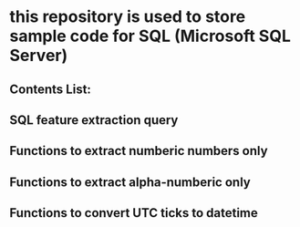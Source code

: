 # this repository is used to store sample code for SQL (Microsoft SQL Server)
## Contents List:
##  SQL feature extraction query
##  Functions to extract numberic numbers only
##  Functions to extract alpha-numberic only
##  Functions to convert UTC ticks to datetime

